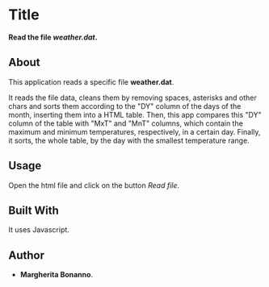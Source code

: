
# Title
**Read the file *weather.dat*.**

## About
This application reads a specific file **weather.dat**. 
 
It reads the file data, cleans them by removing spaces, asterisks and other chars 
and sorts them according to the "DY" column of the days of the month, inserting them into a HTML 
table. Then, this app compares this "DY" column of the table with  "MxT" and "MnT" columns, which 
contain the maximum and minimum temperatures, respectively, in a certain day. 
Finally, it sorts,  the whole table, by the day with the smallest temperature range.

## Usage
Open the html file and click on the button *Read file*. 

## Built With
 It uses Javascript.

## Author
* **Margherita Bonanno**.

